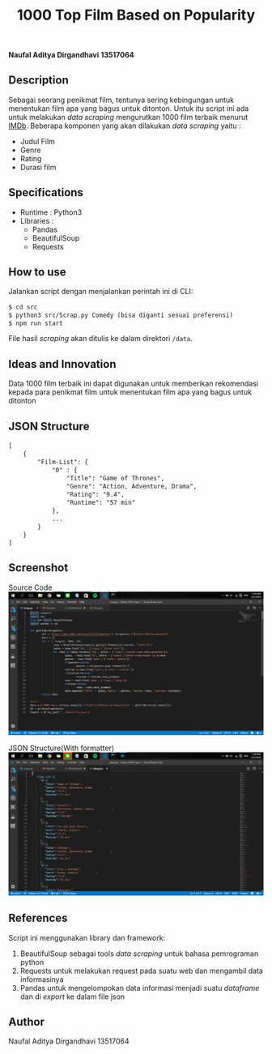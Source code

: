 <h1 align="center">
  <br>
  1000 Top Film Based on Popularity
  <br>
  <br>
</h1>

**Naufal Aditya Dirgandhavi**
**13517064**

## Description
Sebagai seorang penikmat film, tentunya sering kebingungan untuk menentukan film apa yang bagus untuk ditonton. Untuk itu script ini ada untuk melakukan _data scraping_ mengurutkan 1000 film terbaik menurut [IMDb](https://www.imdb.com). Beberapa komponen yang akan dilakukan _data scraping_ yaitu :
- Judul Film
- Genre
- Rating
- Durasi film

## Specifications
- Runtime : Python3
- Libraries :
  - Pandas
  - BeautifulSoup
  - Requests

## How to use
Jalankan script dengan menjalankan perintah ini di CLI:
```
$ cd src
$ python3 src/Scrap.py Comedy (bisa diganti sesuai preferensi)
$ npm run start
```
File hasil *scraping* akan ditulis ke dalam direktori ```/data```.

## Ideas and Innovation
Data 1000 film terbaik ini dapat digunakan untuk memberikan rekomendasi kepada para penikmat film untuk menentukan film apa yang bagus untuk ditonton

## JSON Structure
```
[
    {
        "Film-List": {
            "0" : {
                "Title": "Game of Thrones",
                "Genre": "Action, Adventure, Drama",
                "Rating": "9.4",
                "Runtime": "57 min"
            },
            ...
        }
    }
]
```
## Screenshot

Source Code
![](screenshots/Screenshot.png)

JSON Structure(With formatter)
![](screenshots/JSON.png)

## References
Script ini menggunakan library dan framework:
1. BeautifulSoup sebagai tools _data scraping_ untuk bahasa pemrograman python
2. Requests untuk melakukan request pada suatu web dan mengambil data informasinya
3. Pandas untuk mengelompokan data informasi menjadi suatu _dataframe_ dan di _export_ ke dalam file json

## Author
Naufal Aditya Dirgandhavi
13517064